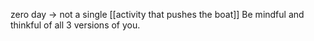 zero day -> not a single [[activity that pushes the boat]]
Be mindful and thinkful of all 3 versions of you.